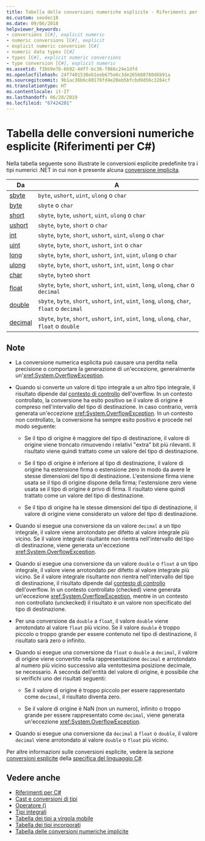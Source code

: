 ```yaml
---
title: Tabella delle conversioni numeriche esplicite - Riferimenti per C#
ms.custom: seodec18
ms.date: 09/06/2018
helpviewer_keywords:
- conversions [C#], explicit numeric
- numeric conversions [C#], explicit
- explicit numeric conversion [C#]
- numeric data types [C#]
- types [C#], explicit numeric conversions
- type conversion [C#], explicit numeric
ms.assetid: f3bb9e76-6b92-4df7-bc36-f866c24e1dfd
ms.openlocfilehash: 24f7401538eb1eeb675e6c3de265688780d6b91a
ms.sourcegitcommit: 9b1ac36b6c80176fd4e20eb5bfcbd9d56c3264cf
ms.translationtype: HT
ms.contentlocale: it-IT
ms.lasthandoff: 06/28/2019
ms.locfileid: "67424201"
---
```

# <a name="explicit-numeric-conversions-table-c-reference"></a>Tabella delle conversioni numeriche esplicite (Riferimenti per C#)

Nella tabella seguente sono illustrate le conversioni esplicite predefinite tra i tipi numerici .NET in cui non è presente alcuna [conversione implicita](implicit-numeric-conversions-table.md).

|Da|A|  
|----------|--------|  
|[sbyte](../builtin-types/integral-numeric-types.md)|`byte`, `ushort`, `uint`, `ulong` o `char`|  
|[byte](../builtin-types/integral-numeric-types.md)|`sbyte` o `char`|  
|[short](../builtin-types/integral-numeric-types.md)|`sbyte`, `byte`, `ushort`, `uint`, `ulong` o `char`|  
|[ushort](../builtin-types/integral-numeric-types.md)|`sbyte`, `byte`, `short` o `char`|  
|[int](../builtin-types/integral-numeric-types.md)|`sbyte`, `byte`, `short`, `ushort`, `uint`, `ulong` o `char`|  
|[uint](../builtin-types/integral-numeric-types.md)|`sbyte`, `byte`, `short`, `ushort`, `int` o `char`|  
|[long](../builtin-types/integral-numeric-types.md)|`sbyte`, `byte`, `short`, `ushort`, `int`, `uint`, `ulong` o `char`|  
|[ulong](../builtin-types/integral-numeric-types.md)|`sbyte`, `byte`, `short`, `ushort`, `int`, `uint`, `long` o `char`|  
|[char](char.md)|`sbyte`, `byte`o `short`|  
|[float](float.md)|`sbyte`, `byte`, `short`, `ushort`, `int`, `uint`, `long`, `ulong`, `char` o `decimal`|  
|[double](double.md)|`sbyte`, `byte`, `short`, `ushort`, `int`, `uint`, `long`, `ulong`, `char`, `float` o `decimal`|  
|[decimal](decimal.md)|`sbyte`, `byte`, `short`, `ushort`, `int`, `uint`, `long`, `ulong`, `char`, `float` o `double`|  
  
## <a name="remarks"></a>Note  
  
- La conversione numerica esplicita può causare una perdita nella precisione o comportare la generazione di un'eccezione, generalmente un'<xref:System.OverflowException>.  

- Quando si converte un valore di tipo integrale a un altro tipo integrale, il risultato dipende dal [contesto di controllo](checked-and-unchecked.md) dell'overflow. In un contesto controllato, la conversione ha esito positivo se il valore di origine è compreso nell'intervallo del tipo di destinazione. In caso contrario, verrà generata un'eccezione <xref:System.OverflowException>. In un contesto non controllato, la conversione ha sempre esito positivo e procede nel modo seguente:

  - Se il tipo di origine è maggiore del tipo di destinazione, il valore di origine viene troncato rimuovendo i relativi "extra" bit più rilevanti. Il risultato viene quindi trattato come un valore del tipo di destinazione.

  - Se il tipo di origine è inferiore al tipo di destinazione, il valore di origine ha estensione firma o estensione zero in modo da avere le stesse dimensioni del tipo di destinazione. L'estensione firma viene usata se il tipo di origine dispone della firma; l'estensione zero viene usata se il tipo di origine è privo di firma. Il risultato viene quindi trattato come un valore del tipo di destinazione.

  - Se il tipo di origine ha le stesse dimensioni del tipo di destinazione, il valore di origine viene considerato un valore del tipo di destinazione.
  
- Quando si esegue una conversione da un valore `decimal` a un tipo integrale, il valore viene arrotondato per difetto al valore integrale più vicino. Se il valore integrale risultante non rientra nell'intervallo del tipo di destinazione, viene generata un'eccezione <xref:System.OverflowException>.  
  
- Quando si esegue una conversione da un valore `double` o `float` a un tipo integrale, il valore viene arrotondato per difetto al valore integrale più vicino. Se il valore integrale risultante non rientra nell'intervallo del tipo di destinazione, il risultato dipende dal [contesto di controllo](checked-and-unchecked.md) dell'overflow. In un contesto controllato (checked) viene generata un'eccezione <xref:System.OverflowException>, mentre in un contesto non controllato (unckecked) il risultato è un valore non specificato del tipo di destinazione.  
  
- Per una conversione da `double` a `float`, il valore `double` viene arrotondato al valore `float` più vicino. Se il valore `double` è troppo piccolo o troppo grande per essere contenuto nel tipo di destinazione, il risultato sarà zero o infinito.  
  
- Quando si esegue una conversione da `float` o `double` a `decimal`, il valore di origine viene convertito nella rappresentazione `decimal` e arrotondato al numero più vicino successivo alla ventottesima posizione decimale, se necessario. A seconda dell'entità del valore di origine, è possibile che si verifichi uno dei risultati seguenti:  

  - Se il valore di origine è troppo piccolo per essere rappresentato come `decimal`, il risultato diventa zero.  

  - Se il valore di origine è NaN (non un numero), infinito o troppo grande per essere rappresentato come `decimal`, viene generata un'eccezione <xref:System.OverflowException>.  
  
- Quando si esegue una conversione da `decimal` a `float` o `double`, il valore `decimal` viene arrotondato al valore `double` o `float` più vicino.  
  
 Per altre informazioni sulle conversioni esplicite, vedere la sezione [conversioni esplicite](~/_csharplang/spec/conversions.md#explicit-conversions) della [specifica del linguaggio C#](../language-specification/index.md).
  
## <a name="see-also"></a>Vedere anche

- [Riferimenti per C#](../index.md)
- [Cast e conversioni di tipi](../../programming-guide/types/casting-and-type-conversions.md)
- [Operatore ()](../operators/type-testing-and-conversion-operators.md#cast-operator-)
- [Tipi integrali](../builtin-types/integral-numeric-types.md)
- [Tabella dei tipi a virgola mobile](floating-point-types-table.md)
- [Tabella dei tipi incorporati](built-in-types-table.md)
- [Tabella delle conversioni numeriche implicite](implicit-numeric-conversions-table.md)
